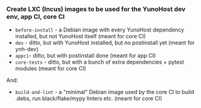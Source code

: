 
### Create LXC (Incus) images to be used for the YunoHost dev env, app CI, core CI

- `before-install` - a Debian image with every YunoHost dependency installed, but not YunoHost itself (meant for core CI)
- `dev` - ditto, but with YunoHost installed, but no postinstall yet (meant for ynh-dev)
- `appci`- ditto, but with postinstall done (meant for app CI)
- `core-tests` - ditto, but with a bunch of extra dependencies + pytest modules (meant for core CI)

And:

- `build-and-lint` - a "minimal" Debian image used by the core CI to build .debs, run black/flake/mypy linters etc. (meant for core CI)


